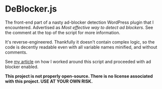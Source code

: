 # DeBlocker.js

The front-end part of a nasty ad-blocker detection WordPress plugin that I encountered. Advertised as *Most effective way to detect ad blockers*. See the comment at the top of the script for more information.

It's reverse-engineered. Thankfully it doesn't contain complex logic, so the code is decently readable even with all variable names minified, and without comments.

See [my article](https://ibug.io/p/36) on how I worked around this script and proceeded with ad blocker enabled.

**This project is not properly open-source. There is no license associated with this project. USE AT YOUR OWN RISK.**
